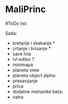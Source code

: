 # MaliPrinc

#ToDo list:

Sada:
  - kretanje i skakanje *
  - crtanje i brisanje *
  - save lvla
  - lvl editor ?
  - minimapa
  - planeta view
  - planeta object
alpha:
  - presavijanje
  - prica
  - dodatne mehanike
beta:
- vatra
